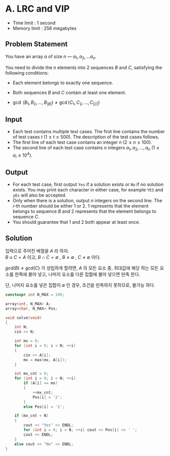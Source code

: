 # A. LRC and VIP

- Time limit : 1 second
- Memory limit : 256 megabytes

## Problem Statement

You have an array $a$ of size $n$ — $a_1, a_2, \ldots a_n$.

You need to divide the $n$ elements into $2$ sequences $B$ and $C$, satisfying the following conditions:

- Each element belongs to exactly one sequence.

- Both sequences $B$ and $C$ contain at least one element.

- $\gcd$ $(B_1, B_2, \ldots, B_{|B|}) \ne \gcd(C_1, C_2, \ldots, C_{|C|})$  

## Input

- Each test contains multiple test cases. The first line contains the number of test cases $t$ ($1 \le t \le 500$). The description of the test cases follows.
- The first line of each test case contains an integer $n$ ($2 \le n \le 100$).
- The second line of each test case contains $n$ integers $a_1,a_2,\ldots,a_n$ ($1 \le a_i \le 10^4$).

## Output

- For each test case, first output $\texttt{Yes}$ if a solution exists or $\texttt{No}$ if no solution exists. You may print each character in either case, for example $\texttt{YES}$ and $\texttt{yEs}$ will also be accepted.
- Only when there is a solution, output $n$ integers on the second line. The $i$-th number should be either $1$ or $2$. $1$ represents that the element belongs to sequence $B$ and $2$ represents that the element belongs to sequence $C$.
- You should guarantee that $1$ and $2$ both appear at least once.

## Solution

입력으로 주어진 배열을 $A$ 라 하자.  
$B \cup C = A$ 이고, $B \cap C = \emptyset$ , $B \neq \emptyset$ , $C \neq \emptyset$ 이다.  

$gcd(B) \neq gcd(C)$ 가 성립하게 할려면, $A$ 의 모든 요소 중, 최대값에 해당 하는 모든 요소를 한쪽에 몰아 넣고, 나머지 요소를 다른 집합에 몰아 넣으면 만족 한다.  

단, 나머지 요소를 넣은 집합이 $\emptyset$ 인 경우, 조건을 만족하지 못하므로, 불가능 하다.  

```cpp
constexpr int N_MAX = 100;

array<int, N_MAX> A;
array<char, N_MAX> Pos;

void solve(void)
{
    int N;
    cin >> N;

    int mx = 0;
    for (int i = 0; i < N; ++i)
    {
        cin >> A[i];
        mx = max(mx, A[i]);
    }

    int mx_cnt = 0;
    for (int i = 0; i < N; ++i)
        if (A[i] == mx)
        {
            ++mx_cnt;
            Pos[i] = '2';
        }
        else Pos[i] = '1';

    if (mx_cnt < N)
    {
        cout << "Yes" << ENDL;
        for (int i = 0; i < N; ++i) cout << Pos[i] << ' ';
        cout << ENDL;
    }
    else cout << "No" << ENDL;
}
```
